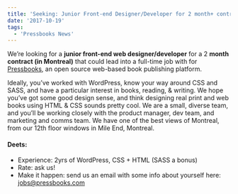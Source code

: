 ```yaml
---
title: 'Seeking: Junior Front-end Designer/Developer for 2 month+ contract'
date: '2017-10-19'
tags:
  - 'Pressbooks News'
---
```


We’re looking for a **junior front-end web designer/developer** for a 2 **month contract
(in Montreal)** that could lead into a full-time job with for
[Pressbooks](https://pressbooks.org), an open source web-based book publishing platform.

Ideally, you’ve worked with WordPress, know your way around CSS and SASS, and have a
particular interest in books, reading, & writing. We hope you’ve got some good design
sense, and think designing real print and web books using HTML & CSS sounds pretty cool.
We are a small, diverse team, and you’ll be working closely with the product manager, dev
team, and marketing and comms team. We have one of the best views of Montreal, from our
12th floor windows in Mile End, Montreal.

#### Deets:

- Experience: 2yrs of WordPress, CSS + HTML (SASS a bonus)
- Rate: ask us!
- Make it happen: send us an email with some info about yourself here:
  [jobs@pressbooks.com](mailto:jobs@pressbooks.com)
